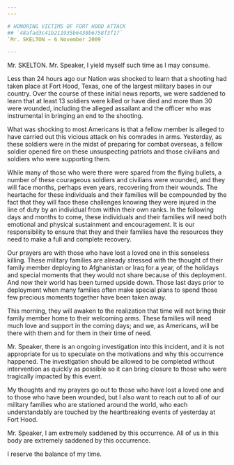 ```yaml
---
---

# HONORING VICTIMS OF FORT HOOD ATTACK
## `48afad3c41b211935b6438b6758f3f17`
`Mr. SKELTON — 6 November 2009`

---
```



Mr. SKELTON. Mr. Speaker, I yield myself such time as I may consume.

Less than 24 hours ago our Nation was shocked to learn that a 
shooting had taken place at Fort Hood, Texas, one of the largest 
military bases in our country. Over the course of these initial news 
reports, we were saddened to learn that at least 13 soldiers were 
killed or have died and more than 30 were wounded, including the 
alleged assailant and the officer who was instrumental in bringing an 
end to the shooting.



What was shocking to most Americans is that a fellow member is 
alleged to have carried out this vicious attack on his comrades in 
arms. Yesterday, as these soldiers were in the midst of preparing for 
combat overseas, a fellow soldier opened fire on these unsuspecting 
patriots and those civilians and soldiers who were supporting them.

While many of those who were there were spared from the flying 
bullets, a number of these courageous soldiers and civilians were 
wounded, and they will face months, perhaps even years, recovering from 
their wounds. The heartache for these individuals and their families 
will be compounded by the fact that they will face these challenges 
knowing they were injured in the line of duty by an individual from 
within their own ranks. In the following days and months to come, these 
individuals and their families will need both emotional and physical 
sustainment and encouragement. It is our responsibility to ensure that 
they and their families have the resources they need to make a full and 
complete recovery.

Our prayers are with those who have lost a loved one in this 
senseless killing. These military families are already stressed with 
the thought of their family member deploying to Afghanistan or Iraq for 
a year, of the holidays and special moments that they would not share 
because of this deployment. And now their world has been turned upside 
down. Those last days prior to deployment when many families often make 
special plans to spend those few precious moments together have been 
taken away.

This morning, they will awaken to the realization that time will not 
bring their family member home to their welcoming arms. These families 
will need much love and support in the coming days; and we, as 
Americans, will be there with them and for them in their time of need.

Mr. Speaker, there is an ongoing investigation into this incident, 
and it is not appropriate for us to speculate on the motivations and 
why this occurrence happened. The investigation should be allowed to be 
completed without intervention as quickly as possible so it can bring 
closure to those who were tragically impacted by this event.

My thoughts and my prayers go out to those who have lost a loved one 
and to those who have been wounded, but I also want to reach out to all 
of our military families who are stationed around the world, who each 
understandably are touched by the heartbreaking events of yesterday at 
Fort Hood.

Mr. Speaker, I am extremely saddened by this occurrence. All of us in 
this body are extremely saddened by this occurrence.

I reserve the balance of my time.